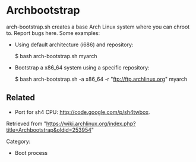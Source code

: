 Archbootstrap
=============

arch-bootstrap.sh creates a base Arch Linux system where you can chroot
to. Report bugs here. Some examples:

-   Using default architecture (i686) and repository:

    $ bash arch-bootstrap.sh myarch

-   Bootstrap a x86_64 system using a specific repository:

    $ bash arch-bootstrap.sh -a x86_64 -r "ftp://ftp.archlinux.org" myarch

Related
-------

-   Port for sh4 CPU: http://code.google.com/p/sh4twbox.

Retrieved from
"https://wiki.archlinux.org/index.php?title=Archbootstrap&oldid=253954"

Category:

-   Boot process
